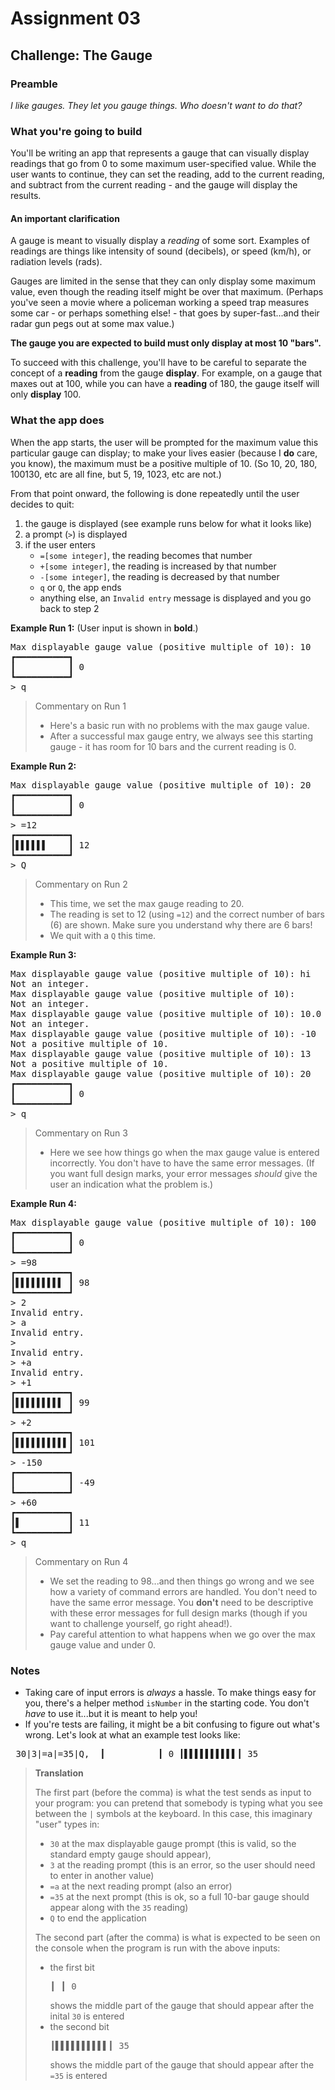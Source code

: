 # Assignment 03

## Challenge: The Gauge

### Preamble

_I like gauges. They let you gauge things. Who doesn't want to do that?_

### What you're going to build

You'll be writing an app that represents a gauge that can visually display readings that go from 0 to some maximum user-specified value. While the user wants to continue, they can set the reading, add to the current reading, and subtract from the current reading - and the gauge will display the results.

#### An important clarification

A gauge is meant to visually display a _reading_ of some sort. Examples of readings are things like intensity of sound (decibels), or speed (km/h), or radiation levels (rads).

Gauges are limited in the sense that they can only display some maximum value, even though the reading itself might be over that maximum. (Perhaps you've seen a movie where a policeman working a speed trap measures some car - or perhaps something else! - that goes by super-fast...and their radar gun pegs out at some max value.)

**The gauge you are expected to build must only display at most 10 "bars".**

To succeed with this challenge, you'll have to be careful to separate the concept of a **reading** from the gauge **display**. For example, on a gauge that maxes out at 100, while you can have a **reading** of 180, the gauge itself will only **display** 100.

### What the app does

When the app starts, the user will be prompted for the maximum value this particular gauge can display; to make your lives easier (because I **do** care, you know), the maximum must be a positive multiple of 10. (So 10, 20, 180, 100130, etc are all fine, but 5, 19, 1023, etc are not.)

From that point onward, the following is done repeatedly until the user decides to quit:

1. the gauge is displayed (see example runs below for what it looks like)
1. a prompt (`>`) is displayed
1. if the user enters
    - `=[some integer]`, the reading becomes that number
    - `+[some integer]`, the reading is increased by that number
    - `-[some integer]`, the reading is decreased by that number
    - `q` or `Q`, the app ends
    - anything else, an `Invalid entry` message is displayed and you go back to step 2

**Example Run 1:**
(User input is shown in **bold**.)

<pre>
Max displayable gauge value (positive multiple of 10): 10
┏━━━━━━━━━━┓
┃          ┃ 0
┗━━━━━━━━━━┛
> q
</pre>

> Commentary on Run 1
>
> - Here's a basic run with no problems with the max gauge value.
> - After a successful max gauge entry, we always see this starting gauge - it has room for 10 bars and the current reading is 0.

**Example Run 2:**

<pre>
Max displayable gauge value (positive multiple of 10): 20
┏━━━━━━━━━━┓
┃          ┃ 0
┗━━━━━━━━━━┛
> =12
┏━━━━━━━━━━┓
┃▌▌▌▌▌▌    ┃ 12
┗━━━━━━━━━━┛
> Q
</pre>

> Commentary on Run 2
>
> - This time, we set the max gauge reading to 20.
> - The reading is set to 12 (using `=12`) and the correct number of bars (6) are shown. Make sure you understand why there are 6 bars!
> - We quit with a `Q` this time.

**Example Run 3:**

<pre>
Max displayable gauge value (positive multiple of 10): hi
Not an integer.
Max displayable gauge value (positive multiple of 10):
Not an integer.
Max displayable gauge value (positive multiple of 10): 10.0
Not an integer.
Max displayable gauge value (positive multiple of 10): -10
Not a positive multiple of 10.
Max displayable gauge value (positive multiple of 10): 13
Not a positive multiple of 10.
Max displayable gauge value (positive multiple of 10): 20
┏━━━━━━━━━━┓
┃          ┃ 0
┗━━━━━━━━━━┛
> q
</pre>

> Commentary on Run 3
>
> - Here we see how things go when the max gauge value is entered incorrectly. You don't have to have the same error messages. (If you want full design marks, your error messages _should_ give the user an indication what the problem is.)

**Example Run 4:**

<pre>
Max displayable gauge value (positive multiple of 10): 100
┏━━━━━━━━━━┓
┃          ┃ 0
┗━━━━━━━━━━┛
> =98
┏━━━━━━━━━━┓
┃▌▌▌▌▌▌▌▌▌ ┃ 98
┗━━━━━━━━━━┛
> 2
Invalid entry.
> a
Invalid entry.
>
Invalid entry.
> +a
Invalid entry.
> +1
┏━━━━━━━━━━┓
┃▌▌▌▌▌▌▌▌▌ ┃ 99
┗━━━━━━━━━━┛
> +2
┏━━━━━━━━━━┓
┃▌▌▌▌▌▌▌▌▌▌┃ 101
┗━━━━━━━━━━┛
> -150
┏━━━━━━━━━━┓
┃          ┃ -49
┗━━━━━━━━━━┛
> +60
┏━━━━━━━━━━┓
┃▌         ┃ 11
┗━━━━━━━━━━┛
> q
</pre>

> Commentary on Run 4
>
> - We set the reading to 98...and then things go wrong and we see how a variety of command errors are handled. You don't need to have the same error message. You **don't** need to be descriptive with these error messages for full design marks (though if you want to challenge yourself, go right ahead!).
> - Pay careful attention to what happens when we go over the max gauge value and under 0.

### Notes

- Taking care of input errors is _always_ a hassle. To make things easy for you, there's a helper method `isNumber` in the starting code. You don't _have_ to use it...but it is meant to help you!
- If you're tests are failing, it might be a bit confusing to figure out what's wrong. Let's look at what an example test looks like:

<pre>
 30|3|=a|=35|Q,  ┃          ┃ 0 ┃▌▌▌▌▌▌▌▌▌▌┃ 35
</pre>
> **Translation**
>
> The first part (before the comma) is what the test sends as input to your program: you can pretend that somebody is typing what you see between the `|` symbols at the keyboard. In this case, this imaginary "user" types in:
> - `30` at the max displayable gauge prompt (this is valid, so the standard empty gauge should appear),
> - `3` at the reading prompt (this is an error, so the user should need to enter in another value)
> - `=a` at the next reading prompt (also an error)
> - `=35` at the next prompt (this is ok, so a full 10-bar gauge should appear along with the `35` reading)
> - `Q` to end the application
>
>The second part (after the comma) is what is expected to be seen on the console when the program is run with the above inputs:
> - the first bit <pre>┃          ┃ 0</pre> shows the middle part of the gauge that should appear after the inital `30` is entered
> - the second bit <pre>┃▌▌▌▌▌▌▌▌▌▌┃ 35</pre> shows the middle part of the gauge that should appear after the `=35` is entered
